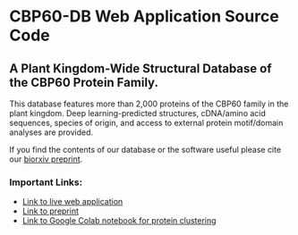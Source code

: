 # CBP60-DB Web Application Source Code
## A Plant Kingdom-Wide Structural Database of the CBP60 Protein Family.

This database features more than 2,000 proteins of the CBP60 family in the plant kingdom. Deep learning-predicted structures, cDNA/amino acid sequences, species of origin, and access to external protein motif/domain analyses are provided.

If you find the contents of our database or the software useful please cite our [biorxiv preprint](https://www.biorxiv.org/content/10.1101/2022.07.07.499200v1).

### Important Links:
- [Link to live web application](https://cbp60db.wlu.ca/)
- [Link to preprint](https://www.biorxiv.org/content/10.1101/2022.07.07.499200v1)
- [Link to Google Colab notebook for protein clustering](https://colab.research.google.com/drive/1LOZY33CSO5-PdJAdDApyPlfxUu4DHjcW)